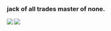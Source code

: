 <!-- ### About me -->

### jack of all trades master of none.

<a href="https://github.com/Omar-ALkhateeb/github-readme-stats">
<!--   <h3>Stats: </h3> -->
  <img align="left" src="https://github-readme-stats.vercel.app/api?username=Omar-ALkhateeb&count_private=true&show_icons=true&theme=dark " />
</a>
<a href="https://github.com/Omar-ALkhateeb/github-readme-stats">
<!--   <h3>Top languages: </h3> -->
  <img align="left" src="https://github-readme-stats.vercel.app/api/top-langs/?username=Omar-ALkhateeb&theme=dark&layout=compact&langs_count=8" />
</a>
